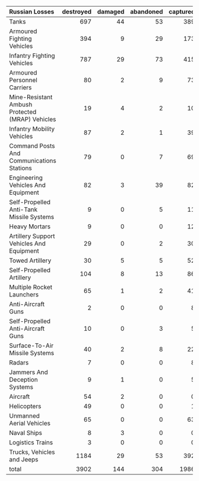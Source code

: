 | Russian Losses                                   |   destroyed |   damaged |   abandoned |   captured |   total |
|:-------------------------------------------------|------------:|----------:|------------:|-----------:|--------:|
| Tanks                                            |         697 |        44 |          53 |        389 |    1183 |
| Armoured Fighting Vehicles                       |         394 |         9 |          29 |        173 |     605 |
| Infantry Fighting Vehicles                       |         787 |        29 |          73 |        415 |    1304 |
| Armoured Personnel Carriers                      |          80 |         2 |           9 |         73 |     164 |
| Mine-Resistant Ambush Protected  (MRAP) Vehicles |          19 |         4 |           2 |         10 |      35 |
| Infantry Mobility Vehicles                       |          87 |         2 |           1 |         39 |     129 |
| Command Posts And Communications Stations        |          79 |         0 |           7 |         69 |     155 |
| Engineering Vehicles And Equipment               |          82 |         3 |          39 |         82 |     206 |
| Self-Propelled Anti-Tank Missile Systems         |           9 |         0 |           5 |         11 |      25 |
| Heavy Mortars                                    |           9 |         0 |           0 |         12 |      21 |
| Artillery Support Vehicles And Equipment         |          29 |         0 |           2 |         30 |      61 |
| Towed Artillery                                  |          30 |         5 |           5 |         52 |      92 |
| Self-Propelled Artillery                         |         104 |         8 |          13 |         86 |     211 |
| Multiple Rocket Launchers                        |          65 |         1 |           2 |         41 |     109 |
| Anti-Aircraft Guns                               |           2 |         0 |           0 |          8 |      10 |
| Self-Propelled Anti-Aircraft Guns                |          10 |         0 |           3 |          5 |      18 |
| Surface-To-Air Missile Systems                   |          40 |         2 |           8 |         22 |      72 |
| Radars                                           |           7 |         0 |           0 |          8 |      15 |
| Jammers And Deception Systems                    |           9 |         1 |           0 |          5 |      15 |
| Aircraft                                         |          54 |         2 |           0 |          0 |      56 |
| Helicopters                                      |          49 |         0 |           0 |          1 |      50 |
| Unmanned Aerial Vehicles                         |          65 |         0 |           0 |         63 |     128 |
| Naval Ships                                      |           8 |         3 |           0 |          0 |      11 |
| Logistics Trains                                 |           3 |         0 |           0 |          0 |       3 |
| Trucks, Vehicles and Jeeps                       |        1184 |        29 |          53 |        392 |    1658 |
| total                                            |        3902 |       144 |         304 |       1986 |    6336 |
